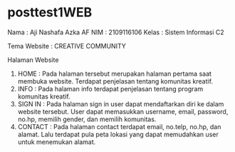 # posttest1WEB
Nama  : Aji Nashafa Azka AF
NIM   : 2109116106
Kelas : Sistem Informasi C2

Tema Website : CREATIVE COMMUNITY

Halaman Website
1. HOME : Pada halaman tersebut merupakan halaman pertama saat membuka website. Terdapat  penjelasan tentang komunitas kreatif.
2. INFO : Pada halaman info terdapat penjelasan tentang program komunitas kreatif.
3. SIGN IN : Pada halaman sign in user dapat mendaftarkan diri ke dalam website tersebut. User dapat memasukkan username, email, password, no.hp, memilih gender, dan memilih komunitas.
4. CONTACT : Pada halaman contact terdapat email, no.telp, no.hp, dan alamat. Lalu terdapat pula peta lokasi yang dapat memudahkan user untuk menemukan alamat.
